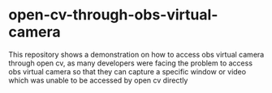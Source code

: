 # open-cv-through-obs-virtual-camera
This repository shows a demonstration on how to access obs virtual camera through open cv, as many developers were facing the problem to access obs virtual camera so that they can capture a specific window or video which was unable to be accessed by open cv directly
